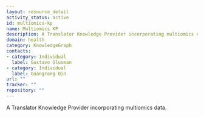 ```yaml
---
layout: resource_detail
activity_status: active
id: multiomics-kp
name: Multiomics KP
description: A Translator Knowledge Provider incorporating multiomics data.
domain: health
category: KnowledgeGraph
contacts:
- category: Individual
  label: Gustavo Glusman
- category: Individual
  label: Guangrong Qin
url: ""
tracker: ""
repository: ""
---
```


A Translator Knowledge Provider incorporating multiomics data.
